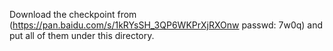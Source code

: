 Download the checkpoint from (https://pan.baidu.com/s/1kRYsSH_3QP6WKPrXjRXOnw  passwd: 7w0q) and put all of them under this directory.